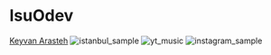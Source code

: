# IsuOdev
[Keyvan Arasteh](https://github.com/keyvanarasteh)
![istanbul_sample](https://resimlink.com/4PU9_0F6fGg)
![yt_music](https://resimlink.com/3zuYUsK)
![instagram_sample](https://resimlink.com/wqi7PH6tQ0)
